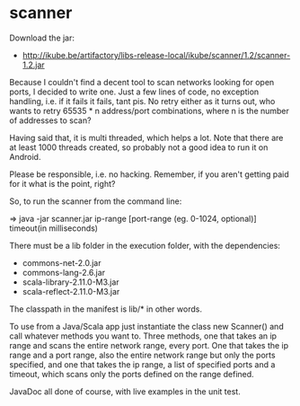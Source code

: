 scanner
=======

Download the jar:

* http://ikube.be/artifactory/libs-release-local/ikube/scanner/1.2/scanner-1.2.jar
 
Because I couldn't find a decent tool to scan networks looking for open ports, I decided to write one. Just a few lines of code, no exception handling, i.e. if it fails it fails, tant pis. No retry either as it turns out, who wants to retry 65535 * n address/port combinations, where n is the number of addresses to scan?

Having said that, it is multi threaded, which helps a lot. Note that there are at least 1000 threads created, so probably not a good idea to run it on Android.

Please be responsible, i.e. no hacking. Remember, if you aren't getting paid for it what is the point, right?

So, to run the scanner from the command line:

=> java -jar scanner.jar ip-range [port-range (eg. 0-1024, optional)] timeout(in milliseconds)

There must be a lib folder in the execution folder, with the dependencies:

* commons-net-2.0.jar
* commons-lang-2.6.jar
* scala-library-2.11.0-M3.jar
* scala-reflect-2.11.0-M3.jar
 
The classpath in the manifest is lib/* in other words.

To use from a Java/Scala app just instantiate the class new Scanner() and call whatever methods you want to. Three methods, one that takes an ip range and scans the entire network range, every port. One that takes the ip range and a port range, also the entire network range but only the ports specified, and one that takes the ip range, a list of specified ports and a timeout, which scans only the ports defined on the range defined.

JavaDoc all done of course, with live examples in the unit test.
